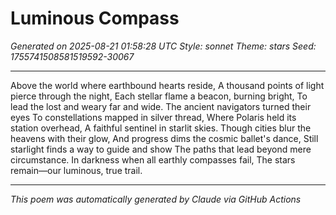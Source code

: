 # Luminous Compass

*Generated on 2025-08-21 01:58:28 UTC*
*Style: sonnet*
*Theme: stars*
*Seed: 1755741508581519592-30067*

---

Above the world where earthbound hearts reside,
A thousand points of light pierce through the night,
Each stellar flame a beacon, burning bright,
To lead the lost and weary far and wide.
The ancient navigators turned their eyes
To constellations mapped in silver thread,
Where Polaris held its station overhead,
A faithful sentinel in starlit skies.
Though cities blur the heavens with their glow,
And progress dims the cosmic ballet's dance,
Still starlight finds a way to guide and show
The paths that lead beyond mere circumstance.
  In darkness when all earthly compasses fail,
  The stars remain—our luminous, true trail.

---

*This poem was automatically generated by Claude via GitHub Actions*